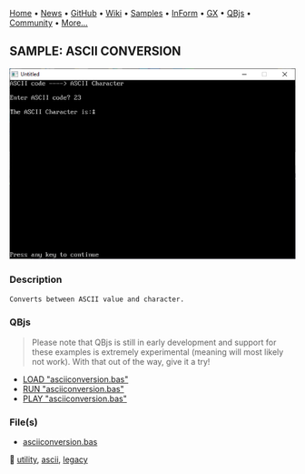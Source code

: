 [Home](https://qb64.com) • [News](../../news.md) • [GitHub](https://github.com/QB64Official/qb64) • [Wiki](https://github.com/QB64Official/qb64/wiki) • [Samples](../../samples.md) • [InForm](../../inform.md) • [GX](../../gx.md) • [QBjs](../../qbjs.md) • [Community](../../community.md) • [More...](../../more.md)

## SAMPLE: ASCII CONVERSION

![screenshot.png](img/screenshot.png)

### Description

```text
Converts between ASCII value and character.
```

### QBjs

> Please note that QBjs is still in early development and support for these examples is extremely experimental (meaning will most likely not work). With that out of the way, give it a try!

* [LOAD "asciiconversion.bas"](https://v6p9d9t4.ssl.hwcdn.net/html/5963335/index.html?src=https://qb64.com/samples/ascii-conversion/src/asciiconversion.bas)
* [RUN "asciiconversion.bas"](https://v6p9d9t4.ssl.hwcdn.net/html/5963335/index.html?mode=auto&src=https://qb64.com/samples/ascii-conversion/src/asciiconversion.bas)
* [PLAY "asciiconversion.bas"](https://v6p9d9t4.ssl.hwcdn.net/html/5963335/index.html?mode=play&src=https://qb64.com/samples/ascii-conversion/src/asciiconversion.bas)

### File(s)

* [asciiconversion.bas](src/asciiconversion.bas)

🔗 [utility](../utility.md), [ascii](../ascii.md), [legacy](../legacy.md)
